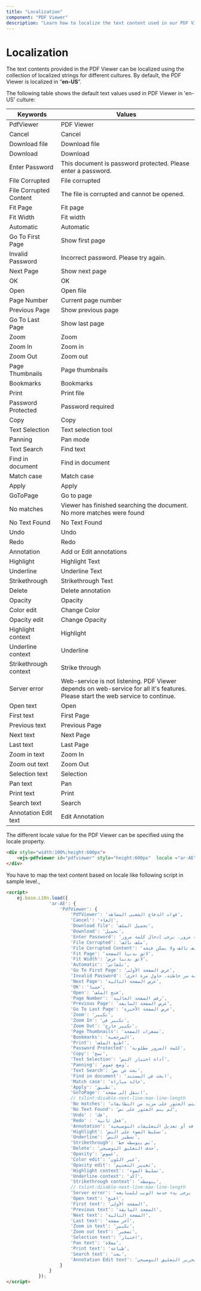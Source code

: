 ```yaml
---
title: "Localization"
component: "PDF Viewer"
description: "Learn how to localize the text content used in our PDF Viewer based on culture settings"
---
```


# Localization

The text contents provided in the PDF Viewer can be localized using the collection of localized strings for different cultures. By default, the PDF Viewer is localized in “__en-US__”.

The following table shows the default text values used in PDF Viewer in 'en-US' culture:

|Keywords|Values|
|---|---|
|PdfViewer|PDF Viewer|
|Cancel|Cancel|
|Download file|Download file|
|Download|Download|
|Enter Password|This document is password protected. Please enter a password.|
|File Corrupted|File corrupted|
|File Corrupted Content|The file is corrupted and cannot be opened.|
|Fit Page|Fit page|
|Fit Width|Fit width|
|Automatic|Automatic|
|Go To First Page|Show first page|
|Invalid Password|Incorrect password. Please try again.|
|Next Page|Show next page|
|OK|OK|
|Open|Open file|
|Page Number|Current page number|
|Previous Page|Show previous page|
|Go To Last Page|Show last page|
|Zoom|Zoom|
|Zoom In|Zoom in|
|Zoom Out|Zoom out|
|Page Thumbnails|Page thumbnails|
|Bookmarks|Bookmarks|
|Print|Print file
|Password Protected|Password required|
|Copy|Copy|
|Text Selection|Text selection tool|
|Panning|Pan mode|
|Text Search|Find text|
|Find in document|Find in document|
|Match case|Match case|
|Apply|Apply|
|GoToPage|Go to page|
|No matches|Viewer has finished searching the document. No more matches were found|
|No Text Found|No Text Found|
|Undo|Undo|
|Redo|Redo|
|Annotation|Add or Edit annotations|
|Highlight|Highlight Text|
|Underline|Underline Text|
|Strikethrough|Strikethrough Text|
|Delete|Delete annotation|
|Opacity|Opacity|
|Color edit|Change Color|
|Opacity edit|Change Opacity|
|Highlight context|Highlight|
|Underline context|Underline|
|Strikethrough context|Strike through|
|Server error|Web-service is not listening. PDF Viewer depends on web-service for all it's features. Please start the web service to continue.|
|Open text|Open|
|First text|First Page|
|Previous text|Previous Page|
|Next text|Next Page|
|Last text|Last Page|
|Zoom in text|Zoom In|
|Zoom out text|Zoom Out|
|Selection text|Selection|
|Pan text|Pan|
|Print text|Print|
|Search text|Search|
|Annotation Edit text|Edit Annotation|

The different locale value for the PDF Viewer can be specified using the locale property.

```html
<div style="width:100%;height:600px">
    <ejs-pdfviewer id="pdfviewer" style="height:600px"  locale ="ar-AE" serviceUrl="/api/PdfViewer"></ejs-pdfviewer>
</div>
```

You have to map the text content based on locale like following script in sample level.,

```html
<script>
    ej.base.L10n.load({
                'ar-AE': {
                    'PdfViewer': {
                        'PdfViewer': 'قوات الدفاع الشعبي المشاهد',
                        'Cancel': 'إلغاء',
                        'Download file': 'تحميل الملف',
                        'Download': 'تحميل',
                        'Enter Password': 'هذا المستند محمي بكلمة مرور. يرجى إدخال كلمة مرور.',
                        'File Corrupted': 'ملف تالف',
                        'File Corrupted Content': 'الملف تالف ولا يمكن فتحه.',
                        'Fit Page': 'لائق بدنيا الصفحة',
                        'Fit Width': 'لائق بدنيا عرض',
                        'Automatic': 'تلقائي',
                        'Go To First Page': 'عرض الصفحة الأولى',
                        'Invalid Password': 'كلمة سر خاطئة. حاول مرة اخرى.',
                        'Next Page': 'عرض الصفحة التالية',
                        'OK': 'حسنا',
                        'Open': 'فتح الملف',
                        'Page Number': 'رقم الصفحة الحالية',
                        'Previous Page': 'عرض الصفحة السابقة',
                        'Go To Last Page': 'عرض الصفحة الأخيرة',
                        'Zoom': 'تكبير',
                        'Zoom In': 'تكبير في',
                        'Zoom Out': 'تكبير خارج',
                        'Page Thumbnails': 'مصغرات الصفحة',
                        'Bookmarks': 'المرجعية',
                        'Print': 'اطبع الملف',
                        'Password Protected': 'كلمة المرور مطلوبة',
                        'Copy': 'نسخ',
                        'Text Selection': 'أداة اختيار النص',
                        'Panning': 'وضع عموم',
                        'Text Search': 'بحث عن نص',
                        'Find in document': 'ابحث في المستند',
                        'Match case': 'حالة مباراة',
                        'Apply': 'تطبيق',
                        'GoToPage': 'انتقل إلى صفحة',
                        // tslint:disable-next-line:max-line-length
                        'No matches': 'انتهى العارض من البحث في المستند. لم يتم العثور على مزيد من التطابقات',
                        'No Text Found': 'لم يتم العثور على نص',
                        'Undo' : 'فك',
                        'Redo' : 'فعل ثانية',
                        'Annotation': 'إضافة أو تعديل التعليقات التوضيحية',
                        'Highlight': 'تسليط الضوء على النص',
                        'Underline': 'تسطير النص',
                        'Strikethrough': 'نص يتوسطه خط',
                        'Delete': 'حذف التعليق التوضيحي',
                        'Opacity': 'غموض',
                        'Color edit': 'غير اللون',
                        'Opacity edit': 'تغيير التعتيم',
                        'Highlight context': 'تسليط الضوء',
                        'Underline context': 'أكد',
                        'Strikethrough context': 'يتوسطه',
                        // tslint:disable-next-line:max-line-length
                        'Server error': 'خدمة الانترنت لا يستمع. يعتمد قوات الدفاع الشعبي المشاهد على خدمة الويب لجميع ميزاته. يرجى بدء خدمة الويب للمتابعة.'
                        'Open text': 'افتح',
                        'First text': 'الصفحة الأولى',
                        'Previous text': 'الصفحة السابقة',
                        'Next text': 'الصفحة التالية',
                        'Last text': 'آخر صفحة',
                        'Zoom in text': 'تكبير',
                        'Zoom out text': 'تصغير',
                        'Selection text': 'اختيار',
                        'Pan text': 'مقلاة',
                        'Print text': 'طباعة',
                        'Search text': 'بحث',
                        'Annotation Edit text': 'تحرير التعليق التوضيحي'
                    }
                }
            });
</script>
```
